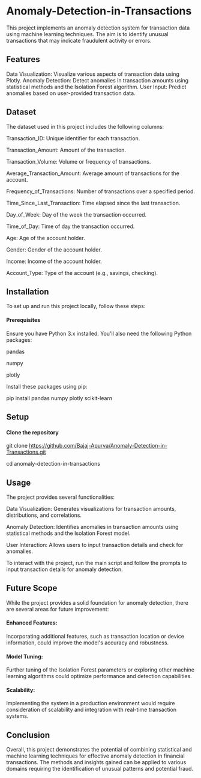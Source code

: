 # Anomaly-Detection-in-Transactions
This project implements an anomaly detection system for transaction data using machine learning techniques. The aim is to identify unusual transactions that may indicate fraudulent activity or errors.

## Features
Data Visualization: Visualize various aspects of transaction data using Plotly.
Anomaly Detection: Detect anomalies in transaction amounts using statistical methods and the Isolation Forest algorithm.
User Input: Predict anomalies based on user-provided transaction data.

## Dataset
The dataset used in this project includes the following columns:

Transaction_ID: Unique identifier for each transaction.

Transaction_Amount: Amount of the transaction.

Transaction_Volume: Volume or frequency of transactions.

Average_Transaction_Amount: Average amount of transactions for the account.

Frequency_of_Transactions: Number of transactions over a specified period.

Time_Since_Last_Transaction: Time elapsed since the last transaction.

Day_of_Week: Day of the week the transaction occurred.

Time_of_Day: Time of day the transaction occurred.

Age: Age of the account holder.

Gender: Gender of the account holder.

Income: Income of the account holder.

Account_Type: Type of the account (e.g., savings, checking).

## Installation
To set up and run this project locally, follow these steps:
#### Prerequisites
Ensure you have Python 3.x installed. You'll also need the following Python packages:

pandas

numpy

plotly

Install these packages using pip:

pip install pandas numpy plotly scikit-learn

## Setup
#### Clone the repository

git clone https://github.com/Bajaj-Apurva/Anomaly-Detection-in-Transactions.git

cd anomaly-detection-in-transactions

## Usage
The project provides several functionalities:

Data Visualization: Generates visualizations for transaction amounts, distributions, and correlations.

Anomaly Detection: Identifies anomalies in transaction amounts using statistical methods and the Isolation Forest model.

User Interaction: Allows users to input transaction details and check for anomalies.

To interact with the project, run the main script and follow the prompts to input transaction details for anomaly detection.

## Future Scope
While the project provides a solid foundation for anomaly detection, there are several areas for future improvement:

#### Enhanced Features:
Incorporating additional features, such as transaction location or device information, could improve the model's accuracy and robustness.

#### Model Tuning: 
Further tuning of the Isolation Forest parameters or exploring other machine learning algorithms could optimize performance and detection capabilities.

#### Scalability:
Implementing the system in a production environment would require consideration of scalability and integration with real-time transaction systems.

## Conclusion
Overall, this project demonstrates the potential of combining statistical and machine learning techniques for effective anomaly detection in financial transactions. The methods and insights gained can be applied to various domains requiring the identification of unusual patterns and potential fraud.
